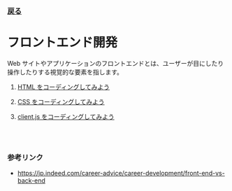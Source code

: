 ### [戻る](./../Readme.md)

# フロントエンド開発

Web サイトやアプリケーションのフロントエンドとは、ユーザーが目にしたり操作したりする視覚的な要素を指します。

1. [HTML をコーディングしてみよう](./front/html.md)

1. [CSS をコーディングしてみよう](./front/css.md)

1. [client.js をコーディングしてみよう](./front/client.md)

<br><br>

### 参考リンク

- https://jp.indeed.com/career-advice/career-development/front-end-vs-back-end
